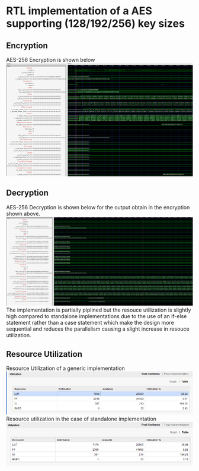 # RTL implementation of a AES supporting (128/192/256) key sizes 
## Encryption
AES-256 Encryption is shown below 
![Encryption](Encryption.png)
## Decryption 
AES-256 Decryption is shown below for the output obtain in the encryption shown above.
![Decryption](Decryption.png)
The implementation is partially piplined but the resouce utilization is slightly high compared to standalone implementations due to the use of an if-else statement rather than a case statement which make the design more sequential and reduces the parallelism causing a slight increase in resouce utilization.
## Resource Utilization
Resource Utilization of a generic implementation
![Generic Implementation](Generic.png)
Resource utilization in the case of standalone implementation
![Standalone Implementation](Utilization.png)
